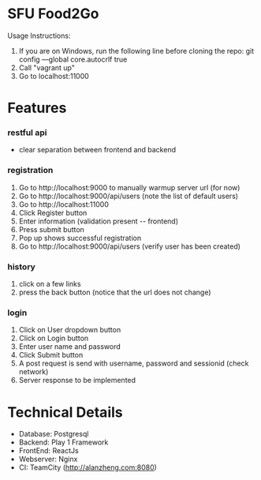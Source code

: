 # SFU Food2Go

Usage Instructions:
1. If you are on Windows, run the following line before cloning the repo: git config —global core.autocrlf true
2. Call "vagrant up"
3. Go to localhost:11000

# Features

### restful api
- clear separation between frontend and backend

### registration
1. Go to http://localhost:9000 to manually warmup server url (for now)
2. Go to http://localhost:9000/api/users (note the list of default users)
3. Go to http://localhost:11000
4. Click Register button
5. Enter information (validation present -- frontend)
6. Press submit button
7. Pop up shows successful registration
8. Go to http://localhost:9000/api/users (verify user has been created)

### history
1. click on a few links
2. press the back button (notice that the url does not change)

### login
1. Click on User dropdown button
2. Click on Login button
3. Enter user name and password
4. Click Submit button
5. A post request is send with username, password and sessionid (check network)
6. Server response to be implemented

# Technical Details

- Database: Postgresql
- Backend: Play 1 Framework
- FrontEnd: ReactJs
- Webserver: Nginx
- CI: TeamCity (http://alanzheng.com:8080)
